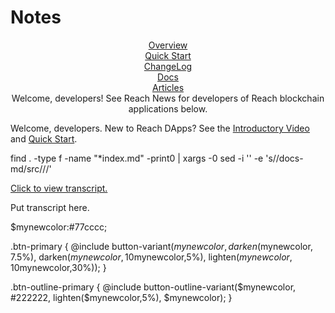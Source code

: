 # Notes

<div class="row justify-content-md-center">
  <div class="col-5 col-md-auto mb-3" style="text-align:center;">
    <a href="/books/essentials/" class="follow"><i class="fas fa-video fa-lg"></i><div>Overview</div></a>
  </div>
  <div class="col-5 col-md-auto mb-3" style="text-align:center;">
    <a href="/books/essentials/quick-start/" class="follow"><i class="fas fa-shipping-fast fa-lg"></i><div>Quick Start</div></a>
  </div>
  <div class="col-5 col-md-auto mb-3" style="text-align:center;">
    <a href="/books/essentials/changelog/" class="follow"><i class="fas fa-file fa-lg"></i><div>ChangeLog</div></a>
  </div>
  <div class="col-5 col-md-auto mb-3" style="text-align:center;">
    <a href="/books/essentials/" class="follow"><i class="fas fa-book fa-lg"></i><div>Docs</div></a>
  </div>
  <div class="col-5 col-md-auto mb-3" style="text-align:center;">
    <a href="/pages/articles/" class="follow"><i class="fab fa-blogger-b fa-lg"></i><div>Articles</div></a>
  </div>
</div>

<div class="row justify-content-md-center" style="text-align:center;">
  <div class="col-10">Welcome, developers! See Reach News for developers of Reach blockchain applications below.</div>
</div>

Welcome, developers. New to Reach DApps? See the [Introductory Video](/books/essentials/) and [Quick Start](/books/essentials/quick-start/).

find . -type f -name "*index.md" -print0 | xargs -0 sed -i '' -e 's/\/docs-md\/src\///'



<p><a data-bs-toggle="collapse" href="#collapse" aria-expanded="false">Click to view transcript.</a></p>
<div id="collapse" class="collapse">
  <div class="card card-body">
    Put transcript here.
  </div>
</div>

$mynewcolor:#77cccc;

.btn-primary {
    @include button-variant($mynewcolor, darken($mynewcolor, 7.5%), darken($mynewcolor, 10%), lighten($mynewcolor,5%), lighten($mynewcolor, 10%), darken($mynewcolor,30%));
}
    
.btn-outline-primary {
    @include button-outline-variant($mynewcolor, #222222, lighten($mynewcolor,5%), $mynewcolor);
}